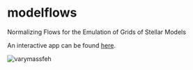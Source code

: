 # modelflows
Normalizing Flows for the Emulation of Grids of Stellar Models


An interactive app can be found [here](https://mtyhon--modelflows-inyou.modal.run/).

![varymassfeh](https://github.com/mtyhon/modelflows/blob/main/images/varymassfeh.gif)


